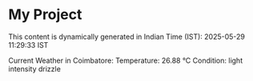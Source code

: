 # My Project

This content is dynamically generated in Indian Time (IST): 2025-05-29 11:29:33 IST


Current Weather in Coimbatore:
Temperature: 26.88 °C
Condition: light intensity drizzle
